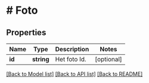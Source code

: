 # # Foto

## Properties

Name | Type | Description | Notes
------------ | ------------- | ------------- | -------------
**id** | **string** | Het foto Id. | [optional]

[[Back to Model list]](../../README.md#models) [[Back to API list]](../../README.md#endpoints) [[Back to README]](../../README.md)
